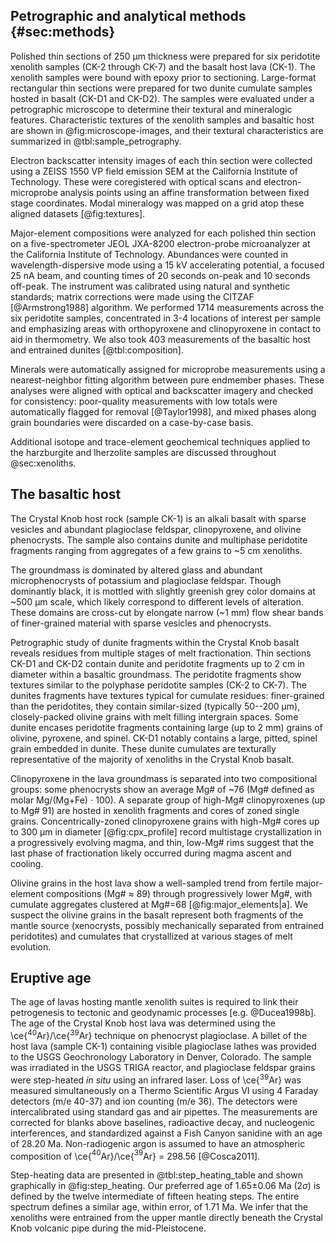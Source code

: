## Petrographic and analytical methods {#sec:methods}

Polished thin sections of 250 µm thickness were
prepared for six peridotite xenolith samples
(CK-2 through CK-7) and the basalt host lava (CK-1). The
xenolith samples were bound with epoxy prior to sectioning. Large-format
rectangular thin sections were prepared for two dunite cumulate samples hosted
in basalt (CK-D1 and CK-D2). The samples were evaluated under a petrographic
microscope to determine their textural and mineralogic features. Characteristic
textures of the xenolith samples and basaltic host are shown in
@fig:microscope-images, and their textural characteristics are summarized in
@tbl:sample_petrography.

<!--[[[tbl:sample_petrography]]]-->

<!--[[[fig:microscope-images]]]-->

Electron backscatter intensity
images of each thin section were collected using a ZEISS 1550 VP field
emission SEM at the California Institute of Technology. These were coregistered
with optical scans and electron-microprobe analysis points using an affine
transformation between fixed stage coordinates. Modal mineralogy was mapped on
a grid atop these aligned datasets [@fig:textures].

<!--[[[fig:textures]]]-->

Major-element compositions were analyzed for each polished thin section on
a five-spectrometer JEOL JXA-8200 electron-probe microanalyzer at the
California Institute of Technology. Abundances were counted in
wavelength-dispersive mode using a 15 kV accelerating potential, a focused 25
nA beam, and counting times of 20 seconds on-peak and 10 seconds off-peak. The
instrument was calibrated using natural and synthetic standards; matrix
corrections were made using the CITZAF [@Armstrong1988] algorithm. We performed
1714 measurements across the six peridotite samples, concentrated in 3-4
locations of interest per sample and emphasizing areas with orthopyroxene
and clinopyroxene in contact to aid in thermometry. We also took 403
measurements of the basaltic host and entrained dunites [@tbl:composition].

<!--[[[tbl:composition]]]-->

Minerals were automatically assigned for microprobe measurements using
a nearest-neighbor fitting algorithm between pure endmember phases. These
analyses were aligned with optical and backscatter imagery and
checked for consistency: poor-quality measurements with low totals were
automatically flagged for removal [@Taylor1998], and mixed phases along grain
boundaries were discarded on a case-by-case basis.

Additional isotope and trace-element geochemical techniques applied to the
harzburgite and lherzolite samples are discussed throughout @sec:xenoliths.

## The basaltic host

The Crystal Knob host rock (sample CK-1) is an alkali basalt with sparse
vesicles and abundant plagioclase feldspar, clinopyroxene, and olivine
phenocrysts. The sample also contains dunite and multiphase peridotite
fragments ranging from aggregates of a few grains to ~5 cm xenoliths.

The groundmass is dominated by altered glass and abundant
microphenocrysts of potassium and plagioclase feldspar.
Though dominantly black, it is mottled with slightly greenish grey color
domains at ~500 µm scale, which likely correspond to different levels of
alteration. These domains are cross-cut by elongate narrow (~1 mm) flow shear
bands of finer-grained material with sparse vesicles and phenocrysts.

Petrographic study of dunite fragments within the Crystal Knob basalt reveals
residues from multiple stages of melt fractionation. Thin sections CK-D1 and
CK-D2 contain dunite and peridotite fragments up to 2 cm in diameter within
a basaltic groundmass. The peridotite fragments show textures similar to the
polyphase peridotite samples (CK-2 to CK-7). The dunites fragments have
textures typical for cumulate residues: finer-grained than the peridotites,
they contain similar-sized (typically 50--200 µm), closely-packed olivine
grains with melt filling intergrain spaces. Some dunite encases peridotite
fragments containing large (up to 2 mm) grains of olivine, pyroxene, and
spinel. CK-D1 notably contains a large, pitted, spinel grain embedded in
dunite. These dunite cumulates are texturally representative of the
majority of xenoliths in the Crystal Knob basalt.

Clinopyroxene in the lava groundmass is separated into two compositional
groups: some phenocrysts show an average Mg# of ~76 (Mg# defined as molar
Mg/(Mg+Fe) $\cdot$ 100). A separate group of high-Mg# clinopyroxenes (up to
Mg# 91) are hosted in xenolith fragments and cores of zoned single grains.
Concentrically-zoned clinopyroxene grains with high-Mg# cores up to 300 µm
in diameter [@fig:cpx_profile] record multistage crystallization in
a progressively evolving magma, and thin, low-Mg# rims suggest that the
last phase of fractionation likely occurred during magma ascent and
cooling.

<!--[[[fig:cpx_profile]]]-->

Olivine grains in the host lava show a well-sampled trend from fertile
major-element compositions (Mg# $\approx$ 89) through progressively lower
Mg#, with cumulate aggregates clustered at Mg#=68 [@fig:major_elements|a].
We suspect the olivine grains in the basalt represent both fragments of
the mantle source (xenocrysts, possibly mechanically separated from
entrained peridotites) and cumulates that crystallized at various stages
of melt evolution.

<!--[[[fig:major_elements]]]-->

## Eruptive age

The age of lavas hosting mantle xenolith suites is required to link their
petrogenesis to tectonic and geodynamic processes [e.g. @Ducea1998b]. The age
of the Crystal Knob host lava was determined using the
\ce{$^{40}$Ar}/\ce{$^{39}$Ar} technique on phenocryst plagioclase. A billet of
the host lava (sample CK-1) containing visible plagioclase lathes was provided
to the USGS Geochronology Laboratory in Denver, Colorado. The sample was
irradiated in the USGS TRIGA reactor, and plagioclase feldspar grains were
step-heated *in situ* using an infrared laser. Loss of
\ce{$^{39}$Ar} was measured simultaneously on a Thermo Scientific Argus VI
using 4 Faraday detectors (m/e 40-37) and ion counting (m/e 36). The detectors
were intercalibrated using standard gas and air pipettes. The measurements are
corrected for blanks above baselines, radioactive decay, and nucleogenic
interferences, and standardized against a Fish Canyon sanidine with an age of
28.20 Ma. Non-radiogenic argon is assumed to have an atmospheric composition of
\ce{$^{40}$Ar}/\ce{$^{39}$Ar} = 298.56 [@Cosca2011].

<!--[[[tbl:step_heatingable]]]-->


Step-heating data are presented in @tbl:step_heating_table and shown
graphically in @fig:step_heating. Our preferred age of 1.65$\pm$0.06 Ma
($2\sigma$) is defined by the twelve intermediate of fifteen heating steps. The
entire spectrum defines a similar age, within error, of 1.71 Ma. We infer that
the xenoliths were entrained from the upper mantle directly beneath the
Crystal Knob volcanic pipe during the mid-Pleistocene.


<!--[[[fig:step_heating]]]-->

